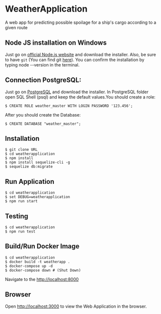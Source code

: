# WeatherApplication

A web app for predicting possible spoilage for a ship's cargo according to a given route

## Node JS installation on Windows

Just go on [official Node.js website](https://nodejs.org/) and download the installer.
Also, be sure to have `git` (You can find git [here](https://git-scm.com/)).
You can confirm the installation by typing node --version in the terminal.

## Connection PostgreSQL:
   Just go on [PostgreSQL](https://www.enterprisedb.com/downloads/postgres-postgresql-downloads) and download the installer.
   In PostgreSQL folder open SQL Shell (psql) and keep the default values.You should create a role:
   ```
   $ CREATE ROLE weather_master WITH LOGIN PASSWORD '123.456';
   ```
   After you should create the Database:
   ```
   $ CREATE DATABASE "weather_master";
   ```
## Installation
    $ git clone URL
    $ cd weatherapplication
    $ npm install
    $ npm install sequelize-cli -g
    $ sequelize db:migrate 
## Run Application
    $ cd weatherapplication
    $ set DEBUG=weatherapplication
    $ npm run start
## Testing
    $ cd weatherapplication
    $ npm run test
## Build/Run Docker Image
    $ cd weatherapplication
    $ docker build -t weatherapp .
    $ docker-compose up -d
    $ docker-compose down # (Shut Down)
Navigate to the [http://localhost:8000](http://localhost:8000)    
## Browser  

Open [http://localhost:3000](http://localhost:3000) to view the Web Application in the browser.

